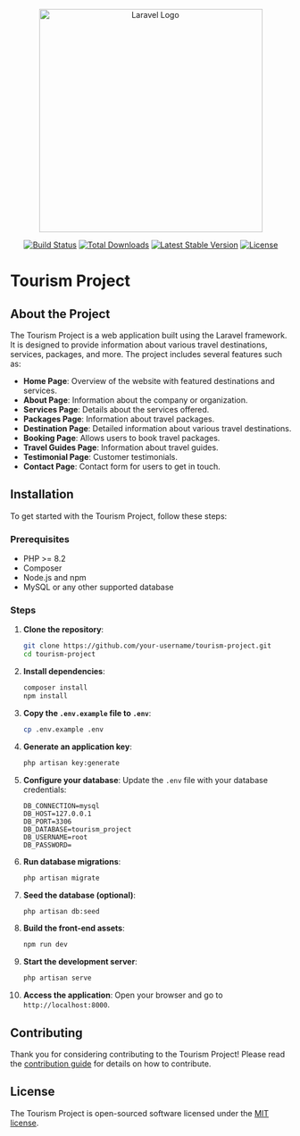 <p align="center"><a href="https://laravel.com" target="_blank"><img src="https://raw.githubusercontent.com/laravel/art/master/logo-lockup/5%20SVG/2%20CMYK/1%20Full%20Color/laravel-logolockup-cmyk-red.svg" width="400" alt="Laravel Logo"></a></p>

<p align="center">
<a href="https://github.com/laravel/framework/actions"><img src="https://github.com/laravel/framework/workflows/tests/badge.svg" alt="Build Status"></a>
<a href="https://packagist.org/packages/laravel/framework"><img src="https://img.shields.io/packagist/dt/laravel/framework" alt="Total Downloads"></a>
<a href="https://packagist.org/packages/laravel/framework"><img src="https://img.shields.io/packagist/v/laravel/framework" alt="Latest Stable Version"></a>
<a href="https://packagist.org/packages/laravel/framework"><img src="https://img.shields.io/packagist/l/laravel/framework" alt="License"></a>
</p>

# Tourism Project

## About the Project

The Tourism Project is a web application built using the Laravel framework. It is designed to provide information about various travel destinations, services, packages, and more. The project includes several features such as:

- **Home Page**: Overview of the website with featured destinations and services.
- **About Page**: Information about the company or organization.
- **Services Page**: Details about the services offered.
- **Packages Page**: Information about travel packages.
- **Destination Page**: Detailed information about various travel destinations.
- **Booking Page**: Allows users to book travel packages.
- **Travel Guides Page**: Information about travel guides.
- **Testimonial Page**: Customer testimonials.
- **Contact Page**: Contact form for users to get in touch.

## Installation

To get started with the Tourism Project, follow these steps:

### Prerequisites

- PHP >= 8.2
- Composer
- Node.js and npm
- MySQL or any other supported database

### Steps

1. **Clone the repository**:
    ```sh
    git clone https://github.com/your-username/tourism-project.git
    cd tourism-project
    ```

2. **Install dependencies**:
    ```sh
    composer install
    npm install
    ```

3. **Copy the `.env.example` file to `.env`**:
    ```sh
    cp .env.example .env
    ```

4. **Generate an application key**:
    ```sh
    php artisan key:generate
    ```

5. **Configure your database**:
    Update the `.env` file with your database credentials:
    ```env
    DB_CONNECTION=mysql
    DB_HOST=127.0.0.1
    DB_PORT=3306
    DB_DATABASE=tourism_project
    DB_USERNAME=root
    DB_PASSWORD=
    ```

6. **Run database migrations**:
    ```sh
    php artisan migrate
    ```

7. **Seed the database (optional)**:
    ```sh
    php artisan db:seed
    ```

8. **Build the front-end assets**:
    ```sh
    npm run dev
    ```

9. **Start the development server**:
    ```sh
    php artisan serve
    ```

10. **Access the application**:
    Open your browser and go to `http://localhost:8000`.

## Contributing

Thank you for considering contributing to the Tourism Project! Please read the [contribution guide](https://laravel.com/docs/contributions) for details on how to contribute.

## License

The Tourism Project is open-sourced software licensed under the [MIT license](https://opensource.org/licenses/MIT).